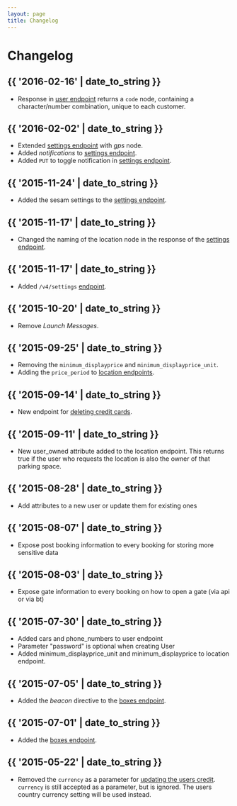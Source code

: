```yaml
---
layout: page
title: Changelog
---
```


# Changelog

<!--
  Add new changes to the log in historically descending order.
-->
## {{ '2016-02-16' | date_to_string }}

* Response in [user endpoint](/api/user/) returns a `code` node, containing a
  character/number combination, unique to each customer.

## {{ '2016-02-02' | date_to_string }}

* Extended [settings endpoint](/api/settings/) with *gps* node.
* Added *notifications* to [settings endpoint](/api/settings/).
* Added `PUT` to toggle notification in [settings endpoint](/api/settings/).

## {{ '2015-11-24' | date_to_string }}

* Added the sesam settings to the [settings endpoint](/api/settings/).

## {{ '2015-11-17' | date_to_string }}

* Changed the naming of the location node in the response of the [settings endpoint](/api/settings/).

## {{ '2015-11-17' | date_to_string }}

* Added `/v4/settings` [endpoint](/api/settings/).

## {{ '2015-10-20' | date_to_string }}

* Remove _Launch Messages_.

## {{ '2015-09-25' | date_to_string }}

* Removing the `minimum_displayprice` and `minimum_displayprice_unit`.
* Adding the `price_period` to [location endpoints](/api/locations/).

## {{ '2015-09-14' | date_to_string }}

* New endpoint for [deleting credit cards](/api/payment/#delete-a-credit-card).

## {{ '2015-09-11' | date_to_string }}

* New user_owned attribute added to the location endpoint. This returns true if the user who requests the location is also the owner of that parking space.

## {{ '2015-08-28' | date_to_string }}

* Add attributes to a new user or update them for existing ones

## {{ '2015-08-07' | date_to_string }}

* Expose post booking information to every booking for storing more sensitive data

## {{ '2015-08-03' | date_to_string }}

* Expose gate information to every booking on how to open a gate (via api or via bt)

## {{ '2015-07-30' | date_to_string }}

* Added cars and phone_numbers to user endpoint
* Parameter "password" is optional when creating User
* Added minimum_displayprice_unit and minimum_displayprice to location endpoint.

## {{ '2015-07-05' | date_to_string }}

* Added the _beacon_ directive to the [boxes endpoint][boxes].

## {{ '2015-07-01' | date_to_string }}

* Added the [boxes endpoint][boxes].

## {{ '2015-05-22' | date_to_string }}

* Removed the `currency` as a parameter for [updating the users credit](/api/payment/#update-credit). `currency` is still accepted as a parameter, but is ignored. The users country currency setting will be used instead.


  [boxes]: /api/boxes/ "Boxes Endpoint"
